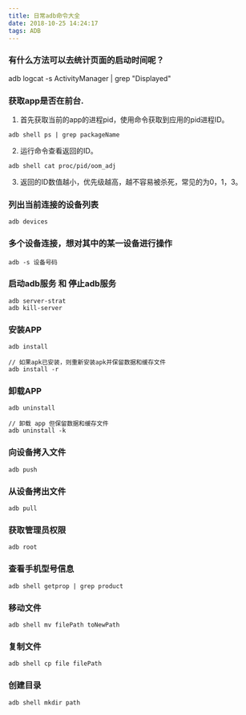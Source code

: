 ```yaml
---
title: 日常adb命令大全
date: 2018-10-25 14:24:17
tags: ADB
---
```

### 有什么方法可以去统计页面的启动时间呢？
adb logcat -s ActivityManager | grep "Displayed"

<!--more-->
### 获取app是否在前台.
1. 首先获取当前的app的进程pid，使用命令获取到应用的pid进程ID。
```
adb shell ps | grep packageName
```
2. 运行命令查看返回的ID。
```
adb shell cat proc/pid/oom_adj
```
3. 返回的ID数值越小，优先级越高，越不容易被杀死，常见的为0，1，3。

### 列出当前连接的设备列表
```
adb devices
```

### 多个设备连接，想对其中的某一设备进行操作
```
adb -s 设备号码 
```

### 启动adb服务 和 停止adb服务
```
adb server-strat
adb kill-server
```

### 安装APP
```
adb install

// 如果apk已安装，则重新安装apk并保留数据和缓存文件
adb install -r
```

### 卸载APP
```
adb uninstall

// 卸载 app 但保留数据和缓存文件
adb uninstall -k
```

### 向设备拷入文件
```
adb push 
```

### 从设备拷出文件
```
adb pull 
```

### 获取管理员权限
```
adb root
```

### 查看手机型号信息
```
adb shell getprop | grep product
```

### 移动文件
```
adb shell mv filePath toNewPath
```

### 复制文件
```
adb shell cp file filePath
```

### 创建目录
```
adb shell mkdir path
```




































